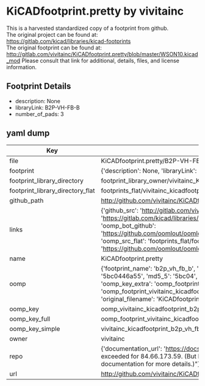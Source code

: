 # KiCADfootprint.pretty by vivitainc  
This is a harvested standardized copy of a footprint from github.  
The original project can be found at:  
https://gitlab.com/kicad/libraries/kicad-footprints  
The original footprint can be found at:
http://gitlab.com/vivitainc/KiCADfootprint.pretty/blob/master/WSON10.kicad_mod
Please consult that link for additional, details, files, and license information.  
## Footprint Details
* description: None  
* libraryLink: B2P-VH-FB-B  
* number_of_pads: 3  
## yaml dump  
| Key | Value |  
| --- | --- |  
| file | KiCADfootprint.pretty/B2P-VH-FB-B.kicad_mod |  
| footprint | {'description': None, 'libraryLink': 'B2P-VH-FB-B', 'number_of_pads': 3} |  
| footprint_library_directory | footprint_library_owner/vivitainc_KiCADfootprint.pretty |  
| footprint_library_directory_flat | footprints_flat/vivitainc_kicadfootprint_b2p_vh_fb_b/working |  
| github_path | http://github.com/vivitainc/KiCADfootprint.pretty/blob/master/B2P-VH-FB-B.kicad_mod |  
| links | {'github_src': 'http://gitlab.com/vivitainc/KiCADfootprint.pretty/blob/master/WSON10.kicad_mod', 'github_src_repo': 'https://gitlab.com/kicad/libraries/kicad-footprints', 'oomp_bot': 'footprints/vivitainc_kicadfootprint_b2p_vh_fb_b/working', 'oomp_bot_github': 'https://github.com/oomlout/oomlout_oomp_footprint_bot/tree/main/footprints/vivitainc_kicadfootprint_b2p_vh_fb_b/working', 'oomp_src_flat': 'footprints_flat/footprints_flat/vivitainc_kicadfootprint_b2p_vh_fb_b/working', 'oomp_src_flat_github': 'https://github.com/oomlout/oomlout_oomp_footprint_src/tree/main/footprints_flat/vivitainc_kicadfootprint_b2p_vh_fb_b/working'} |  
| name | KiCADfootprint.pretty |  
| oomp | {'footprint_name': 'b2p_vh_fb_b', 'library_name': 'kicadfootprint', 'md5': '5bc0446a5572c2492bce32cefb88fa2a', 'md5_10': '5bc0446a55', 'md5_5': '5bc04', 'md5_6': '5bc044', 'oomp_key': 'oomp_vivitainc_kicadfootprint_b2p_vh_fb_b', 'oomp_key_extra': 'oomp_footprint_vivitainc_kicadfootprint_b2p_vh_fb_b', 'oomp_key_full': 'oomp_footprint_vivitainc_kicadfootprint_b2p_vh_fb_b_5bc044', 'oomp_key_simple': 'vivitainc_kicadfootprint_b2p_vh_fb_b', 'original_filename': 'KiCADfootprint.pretty/B2P-VH-FB-B.kicad_mod', 'owner_name': 'vivitainc'} |  
| oomp_key | oomp_vivitainc_kicadfootprint_b2p_vh_fb_b |  
| oomp_key_full | oomp_footprint_vivitainc_kicadfootprint_b2p_vh_fb_b |  
| oomp_key_simple | vivitainc_kicadfootprint_b2p_vh_fb_b |  
| owner | vivitainc |  
| repo | {'documentation_url': 'https://docs.github.com/rest/overview/resources-in-the-rest-api#rate-limiting', 'message': "API rate limit exceeded for 84.66.173.59. (But here's the good news: Authenticated requests get a higher rate limit. Check out the documentation for more details.)"} |  
| url | http://github.com/vivitainc/KiCADfootprint.pretty |  

